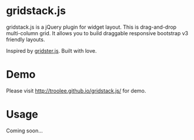 gridstack.js
============

gridstack.js is a jQuery plugin for widget layout. This is drag-and-drop multi-column grid. It allows you to build draggable responsive bootstrap v3 friendly layouts.

Inspired by [gridster.js](http://gridster.net). Built with love.

Demo
====

Please visit http://troolee.github.io/gridstack.js/ for demo.


Usage
=====

Coming soon...
